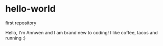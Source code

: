 # hello-world
first repository

Hello, I'm Annwen and I am brand new to coding! I like coffee, tacos and running :)

